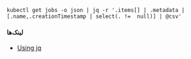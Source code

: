 ```
kubectl get jobs -o json | jq -r '.items[] | .metadata | [.name,.creationTimestamp | select(. !=  null)] | @csv'
```
  
  
#### لینک‌ها
* [Using jq](http://www.naleid.com/2017/12/17/using-http-apis-on-the-command-line-2-jq.html)